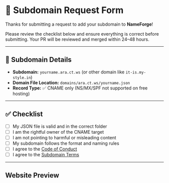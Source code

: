 # 🚀 Subdomain Request Form

Thanks for submitting a request to add your subdomain to **NameForge**!

Please review the checklist below and ensure everything is correct before submitting. Your PR will be reviewed and merged within 24–48 hours.

---

## 📌 Subdomain Details

- **Subdomain:** `yourname.ara.ct.ws` (or other domain like `it-is.my-style.in`)
- **Domain File Location:** `domains/ara.ct.ws/yourname.json`
- **Record Type:** ✅ CNAME only (NS/MX/SPF not supported on free hosting)

---

## ✅ Checklist

- [ ] My JSON file is valid and in the correct folder
- [ ] I am the rightful owner of the CNAME target
- [ ] I am not pointing to harmful or misleading content
- [ ] My subdomain follows the format and naming rules
- [ ] I agree to the [Code of Conduct](../CODE_OF_CONDUCT.md)
- [ ] I agree to the [Subdomain Terms](../TERMS.md)

---

## Website Preview
